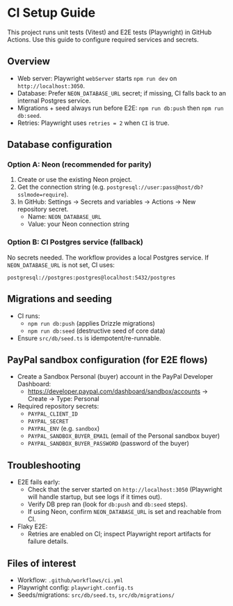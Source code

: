 # CI Setup Guide

This project runs unit tests (Vitest) and E2E tests (Playwright) in GitHub Actions. Use this guide to configure required services and secrets.

## Overview
- Web server: Playwright `webServer` starts `npm run dev` on `http://localhost:3050`.
- Database: Prefer `NEON_DATABASE_URL` secret; if missing, CI falls back to an internal Postgres service.
- Migrations + seed always run before E2E: `npm run db:push` then `npm run db:seed`.
- Retries: Playwright uses `retries = 2` when `CI` is true.

## Database configuration

### Option A: Neon (recommended for parity)
1. Create or use the existing Neon project.
2. Get the connection string (e.g. `postgresql://user:pass@host/db?sslmode=require`).
3. In GitHub: Settings → Secrets and variables → Actions → New repository secret.
   - Name: `NEON_DATABASE_URL`
   - Value: your Neon connection string

### Option B: CI Postgres service (fallback)
No secrets needed. The workflow provides a local Postgres service. If `NEON_DATABASE_URL` is not set, CI uses:
```
postgresql://postgres:postgres@localhost:5432/postgres
```

## Migrations and seeding
- CI runs:
  - `npm run db:push` (applies Drizzle migrations)
  - `npm run db:seed` (destructive seed of core data)
- Ensure `src/db/seed.ts` is idempotent/re-runnable.

## PayPal sandbox configuration (for E2E flows)
- Create a Sandbox Personal (buyer) account in the PayPal Developer Dashboard:
  - https://developer.paypal.com/dashboard/sandbox/accounts → Create → Type: Personal
- Required repository secrets:
  - `PAYPAL_CLIENT_ID`
  - `PAYPAL_SECRET`
  - `PAYPAL_ENV` (e.g. `sandbox`)
  - `PAYPAL_SANDBOX_BUYER_EMAIL` (email of the Personal sandbox buyer)
  - `PAYPAL_SANDBOX_BUYER_PASSWORD` (password of the buyer)

## Troubleshooting
- E2E fails early:
  - Check that the server started on `http://localhost:3050` (Playwright will handle startup, but see logs if it times out).
  - Verify DB prep ran (look for `db:push` and `db:seed` steps).
  - If using Neon, confirm `NEON_DATABASE_URL` is set and reachable from CI.
- Flaky E2E:
  - Retries are enabled on CI; inspect Playwright report artifacts for failure details.

## Files of interest
- Workflow: `.github/workflows/ci.yml`
- Playwright config: `playwright.config.ts`
- Seeds/migrations: `src/db/seed.ts`, `src/db/migrations/`
